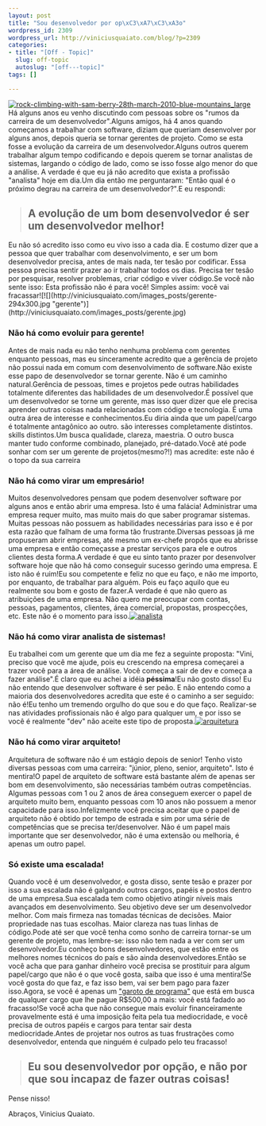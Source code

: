 ```yaml
--- 
layout: post
title: "Sou desenvolvedor por op\xC3\xA7\xC3\xA3o"
wordpress_id: 2309
wordpress_url: http://viniciusquaiato.com/blog/?p=2309
categories: 
- title: "[Off - Topic]"
  slug: off-topic
  autoslug: "[off---topic]"
tags: []

---
```

[![rock-climbing-with-sam-berry-28th-march-2010-blue-mountains_large](http://viniciusquaiato.com/images_posts/rock-climbing-with-sam-berry-28th-march-2010-blue-mountains_large.jpg "rock-climbing-with-sam-berry-28th-march-2010-blue-mountains_large")](http://viniciusquaiato.com/images_posts/rock-climbing-with-sam-berry-28th-march-2010-blue-mountains_large.jpg)Há alguns anos eu venho discutindo com pessoas sobre os "rumos da carreira de um desenvolvedor".Alguns amigos, há 4 anos quando começamos a trabalhar com software, diziam que queriam desenvolver por alguns anos, depois queria se tornar gerentes de projeto. Como se esta fosse a evolução da carreira de um desenvolvedor.Alguns outros querem trabalhar algum tempo codificando e depois querem se tornar analistas de sistemas, largando o código de lado, como se isso fosse algo menor do que a análise. A verdade é que eu já não acredito que exista a profissão "analista" hoje em dia.Um dia então me perguntaram: "Então qual é o próximo degrau na carreira de um desenvolvedor?".E eu respondi:<blockquote>

## A evolução de um bom desenvolvedor é ser um desenvolvedor melhor!
</blockquote>Eu não só acredito isso como eu vivo isso a cada dia. E costumo dizer que a pessoa que quer trabalhar com desenvolvimento, e ser um bom desenvolvedor precisa, antes de mais nada, ter tesão por codificar. Essa pessoa precisa sentir prazer ao ir trabalhar todos os dias. Precisa ter tesão por pesquisar, resolver problemas, criar código e viver código.Se você não sente isso: Esta profissão não é para você! Simples assim: você vai fracassar![![](http://viniciusquaiato.com/images_posts/gerente-294x300.jpg "gerente")](http://viniciusquaiato.com/images_posts/gerente.jpg)

### Não há como evoluir para gerente!
Antes de mais nada eu não tenho nenhuma problema com gerentes enquanto pessoas, mas eu sinceramente acredito que a gerência de projeto não possui nada em comum com desenvolvimento de software.Não existe esse papo de desenvolvedor se tornar gerente. Não é um caminho natural.Gerência de pessoas, times e projetos pede outras habilidades totalmente diferentes das habilidades de um desenvolvedor.É possível que um desenvolvedor se torne um gerente, mas isso quer dizer que ele precisa aprender outras coisas nada relacionadas com código e tecnologia. É uma outra área de interesse e conhecimentos.Eu diria ainda que um papel/cargo é totalmente antagônico ao outro. são interesses completamente distintos. skills distintos.Um busca qualidade, clareza, maestria. O outro busca manter tudo conforme combinado, planejado, pré-datado.Você até pode sonhar com ser um gerente de projetos(mesmo?!) mas acredite: este não é o topo da sua carreira![![](http://viniciusquaiato.com/images_posts/empresario-200x300.jpg "empresario")](http://viniciusquaiato.com/images_posts/empresario.jpg)

### Não há como virar um empresário!
Muitos desenvolvedores pensam que podem desenvolver software por alguns anos e então abrir uma empresa. Isto é uma falácia! Administrar uma empresa requer muito, mas muito mais do que saber programar sistemas. Muitas pessoas não possuem as habilidades necessárias para isso e é por esta razão que falham de uma forma tão frustrante.Diversas pessoas já me propuseram abrir empresas, até mesmo um ex-chefe propôs que eu abrisse uma empresa e então começasse a prestar serviços para ele e outros clientes desta forma.A verdade é que eu sinto tanto prazer por desenvolver software hoje que não há como conseguir sucesso gerindo uma empresa. E isto não é ruim!Eu sou competente e feliz no que eu faço, e não me importo, por enquanto, de trabalhar para alguém. Pois eu faço aquilo que eu realmente sou bom e gosto de fazer.A verdade é que não quero as atribuições de uma empresa. Não quero me preocupar com contas, pessoas, pagamentos, clientes, área comercial, propostas, prospecções, etc. Este não é o momento para isso.[![](http://viniciusquaiato.com/images_posts/analista-300x213.jpg "analista")](http://viniciusquaiato.com/images_posts/analista.jpg)

### Não há como virar analista de sistemas!
Eu trabalhei com um gerente que um dia me fez a seguinte proposta: "Vini, preciso que você me ajude, pois eu crescendo na empresa começarei a trazer você para a área de análise. Você começa a sair de dev e começa a fazer análise".É claro que eu achei a idéia **péssima**!Eu não gosto disso! Eu não entendo que desenvolver software é ser peão. E não entendo como a maioria dos desenvolvedores acredita que este é o caminho a ser seguido: não é!Eu tenho um tremendo orgulho do que sou e do que faço. Realizar-se nas atividades profissionais não é algo para qualquer um, e por isso se você é realmente "dev" não aceite este tipo de proposta.[![](http://viniciusquaiato.com/images_posts/arquitetura-300x200.jpg "arquitetura")](http://viniciusquaiato.com/images_posts/arquitetura.jpg)

### Não há como virar arquiteto!
Arquitetura de software não é um estágio depois de senior! Tenho visto diversas pessoas com uma carreira: "júnior, pleno, senior, arquiteto". Isto é mentira!O papel de arquiteto de software está bastante além de apenas ser bom em desenvolvimento, são necessárias também outras competências. Algumas pessoas com 1 ou 2 anos de área conseguem exercer o papel de arquiteto muito bem, enquanto pessoas com 10 anos não possuem a menor capacidade para isso.Infelizmente você precisa aceitar que o papel de arquiteto não é obtido por tempo de estrada e sim por uma série de competências que se precisa ter/desenvolver. Não é um papel mais importante que ser desenvolvedor, não é uma extensão ou melhoria, é apenas um outro papel.

### Só existe uma escalada!
Quando você é um desenvolvedor, e gosta disso, sente tesão e prazer por isso a sua escalada não é galgando outros cargos, papéis e postos dentro de uma empresa.Sua escalada tem como objetivo atingir níveis mais avançados em desenvolvimento. Seu objetivo deve ser um desenvolvedor melhor. Com mais firmeza nas tomadas técnicas de decisões. Maior propriedade nas tuas escolhas. Maior clareza nas tuas linhas de código.Pode até ser que você tenha como sonho de carreira tornar-se um gerente de projeto, mas lembre-se: isso não tem nada a ver com ser um desenvolvedor.Eu conheço bons desenvolvedores, que estão entre os melhores nomes técnicos do país e são ainda desenvolvedores.Então se você acha que para ganhar dinheiro você precisa se prostituir para algum papel/cargo que não é o que você gosta, saiba que isso é uma mentira!Se você gosta do que faz, e faz isso bem, vai ser bem pago para fazer isso.Agora, se você é apenas um ["garoto de programa"](http://viniciusquaiato.com/blog/off-topic-nao-sou-garoto-de-programa/) que está em busca de qualquer cargo que lhe pague R$500,00 a mais: você está fadado ao fracasso!Se você acha que não consegue mais evoluir financeiramente provavelmente está é uma imposição feita pela tua mediocridade, e você precisa de outros papéis e cargos para tentar sair desta mediocridade.Antes de projetar nos outros as tuas frustrações como desenvolvedor, entenda que ninguém é culpado pelo teu fracasso!<blockquote>

## Eu sou desenvolvedor por opção, e não por que sou incapaz de fazer outras coisas!
</blockquote>Pense nisso!

Abraços,
Vinicius Quaiato.
